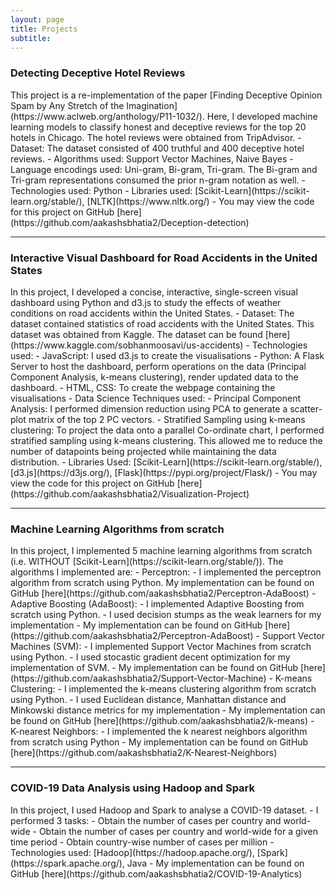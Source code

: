```yaml
---
layout: page
title: Projects
subtitle: 
---
```


<head>
    <!-- Global site tag (gtag.js) - Google Analytics -->
<script async src="https://www.googletagmanager.com/gtag/js?id=UA-175479624-1"></script>
<script>
  window.dataLayer = window.dataLayer || [];
  function gtag(){dataLayer.push(arguments);}
  gtag('js', new Date());

  gtag('config', 'UA-175479624-1');
</script>
</head>
<h3>Detecting Deceptive Hotel Reviews</h3>
This project is a re-implementation of the paper [Finding Deceptive Opinion Spam by Any Stretch of the Imagination](https://www.aclweb.org/anthology/P11-1032/). Here, I developed machine learning models to classify honest and deceptive reviews for the top 20 hotels in Chicago. The hotel reviews were obtained from TripAdvisor.
- Dataset: The dataset consisted of 400 truthful and 400 deceptive hotel reviews.
- Algorithms used: Support Vector Machines, Naive Bayes
- Language encodings used: Uni-gram, Bi-gram, Tri-gram. The Bi-gram and Tri-gram representations consumed the prior n-gram notation as well.
- Technologies used: Python
- Libraries used: [Scikit-Learn](https://scikit-learn.org/stable/), [NLTK](https://www.nltk.org/)
- You may view the code for this project on GitHub [here](https://github.com/aakashsbhatia2/Deception-detection)

<hr /> 

<h3>Interactive Visual Dashboard for Road Accidents in the United States</h3>
In this project, I developed a concise, interactive, single-screen visual dashboard using Python and d3.js to study the effects of weather conditions on road accidents within the United States.
- Dataset: The dataset contained statistics of road accidents with the United States. This dataset was obtained from Kaggle. The dataset can be found [here](https://www.kaggle.com/sobhanmoosavi/us-accidents)
- Technologies used:
    - JavaScript: I used d3.js to create the visualisations
    - Python: A Flask Server to host the dashboard, perform operations on the data (Principal Component Analysis, k-means clustering), render updated data to the dashboard.
    - HTML, CSS: To create the webpage containing the visualisations
- Data Science Techniques used: 
    - Principal Component Analysis: I performed dimension reduction using PCA to generate a scatter-plot matrix of the top 2 PC vectors.
    - Stratified Sampling using k-means clustering: To project the data onto a parallel Co-ordinate chart, I performed stratified sampling using k-means clustering. This allowed me to reduce the number of datapoints being projected while maintaining the data distribution.
- Libraries Used: [Scikit-Learn](https://scikit-learn.org/stable/), [d3.js](https://d3js.org/), [Flask](https://pypi.org/project/Flask/)
- You may view the code for this project on GitHub [here](https://github.com/aakashsbhatia2/Visualization-Project)

<hr /> 

<h3>Machine Learning Algorithms from scratch </h3>
In this project, I implemented 5 machine learning algorithms from scratch (i.e. WITHOUT [Scikit-Learn](https://scikit-learn.org/stable/)). The algorithms I implemented are:
- Perceptron:
    - I implemented the perceptron algorithm from scratch using Python. My implementation can be found on GitHub [here](https://github.com/aakashsbhatia2/Perceptron-AdaBoost)
- Adaptive Boosting (AdaBoost):
    - I implemented Adaptive Boosting from scratch using Python. 
    - I used decision stumps as the weak learners for my implementation
    - My implementation can be found on GitHub [here](https://github.com/aakashsbhatia2/Perceptron-AdaBoost)
- Support Vector Machines (SVM):
    - I implemented Support Vector Machines from scratch using Python.
    - I used stocastic gradient decent optimization for my implementation of SVM.
    - My implementation can be found on GitHub [here](https://github.com/aakashsbhatia2/Support-Vector-Machine)
- K-means Clustering:
    - I implemented the k-means clustering algorithm from scratch using Python.
    - I used Euclidean distance, Manhattan distance and Minkowski distance metrics for my implementation
    - My implementation can be found on GitHub [here](https://github.com/aakashsbhatia2/k-means)
- K-nearest Neighbors:
    - I implemented the k nearest neighbors algorithm from scratch using Python 
    - My implementation can be found on GitHub [here](https://github.com/aakashsbhatia2/K-Nearest-Neighbors)


<hr /> 

<h3>COVID-19 Data Analysis using Hadoop and Spark</h3>
In this project, I used Hadoop and Spark to analyse a COVID-19 dataset. 
- I performed 3 tasks:
    - Obtain the number of cases per country and world-wide
    - Obtain the number of cases per country and world-wide for a given time period
    - Obtain country-wise number of cases per million
- Technologies used: [Hadoop](https://hadoop.apache.org/), [Spark](https://spark.apache.org/), Java
- My implementation can be found on GitHub [here](https://github.com/aakashsbhatia2/COVID-19-Analytics)